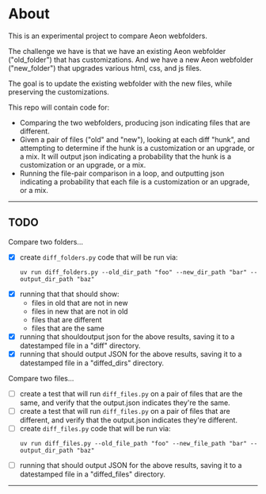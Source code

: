 # About

This is an experimental project to compare Aeon webfolders.

The challenge we have is that we have an existing Aeon webfolder ("old_folder") that has customizations. And we have a new Aeon webfolder ("new_folder") that upgrades various html, css, and js files.

The goal is to update the existing webfolder with the new files, while preserving the customizations.

This repo will contain code for:
- Comparing the two webfolders, producing json indicating files that are different.
- Given a pair of files ("old" and "new"), looking at each diff "hunk", and attempting to determine if the hunk is a customization or an upgrade, or a mix. It will output json indicating a probability that the hunk is a customization or an upgrade, or a mix.
- Running the file-pair comparison in a loop, and outputting json indicating a probability that each file is a customization or an upgrade, or a mix.

---


## TODO

Compare two folders...
- [x] create `diff_folders.py` code that will be run via:
    ```
    uv run diff_folders.py --old_dir_path "foo" --new_dir_path "bar" --output_dir_path "baz"
    ```
- [x] running that that should show:
    - files in old that are not in new
    - files in new that are not in old
    - files that are different
    - files that are the same
- [x] running that shouldoutput json for the above results, saving it to a datestamped file in a "diff" directory.
 - [x] running that should output JSON for the above results, saving it to a datestamped file in a "diffed_dirs" directory.

Compare two files...
- [ ] create a test that will run `diff_files.py` on a pair of files that are the same, and verify that the output.json indicates they're the same.
- [ ] create a test that will run `diff_files.py` on a pair of files that are different, and verify that the output.json indicates they're different.
- [ ] create `diff_files.py` code that will be run via:
    ```
    uv run diff_files.py --old_file_path "foo" --new_file_path "bar" --output_dir_path "baz"
    ```
- [ ] running that should output JSON for the above results, saving it to a datestamped file in a "diffed_files" directory.

---
